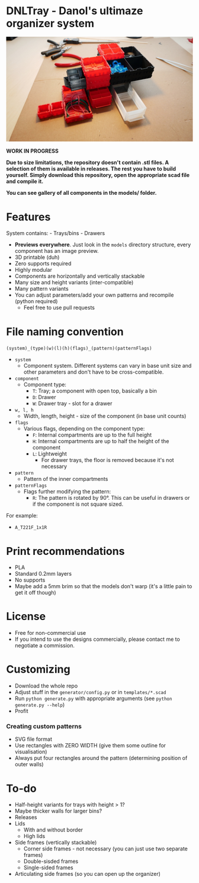 # DNLTray - Danol's ultimaze organizer system
![](etc/img1.jpg)

**WORK IN PROGRESS**

**Due to size limitations, the repository doesn't contain .stl files. A selection of them is available in releases. The rest you have to build yourself. Simply download this repository, open the appropriate scad file and compile it.**

**You can see gallery of all components in the models/ folder.**

# Features
System contains:
	- Trays/bins
	- Drawers

- **Previews everywhere**. Just look in the `models` directory structure, every component has an image preview. 
- 3D printable (duh)
- Zero supports required
- Highly modular
- Components are horizontally and vertically stackable
- Many size and height variants (inter-compatible)
- Many pattern variants
- You can adjust parameters/add your own patterns and recompile (python required)
	- Feel free to use pull requests

# File naming convention
`(system)_(type)(w)(l)(h)(flags)_(pattern)(patternFlags)`

* `system`
  * Component system. Different systems can vary in base unit size and other parameters and don't have to be cross-compatible.
* `component`
  * Component type:
    * `T`: Tray; a component with open top, basically a bin
    * `D`: Drawer
    * `W`: Drawer tray - slot for a drawer
* `w, l, h`
  * Width, length, height - size of the component (in base unit counts)
* `flags`
  * Various flags, depending on the component type:
    * `F`: Internal compartments are up to the full height
    * `H`: Internal compartments are up to half the height of the component
    * `L`: Lightweight
      * For drawer trays, the floor is removed because it's not necessary
* `pattern`
  * Pattern of the inner compartments
* `patternFlags`
  * Flags further modifying the pattern:
    * `R`: The pattern is rotated by 90°. This can be useful in drawers or if the component is not square sized.

For example:
* `A_T221F_1x1R`

# Print recommendations
* PLA
* Standard 0.2mm layers
* No supports
* Maybe add a 5mm brim so that the models don't warp (it's a little pain to get it off though)

# License
- Free for non-commercial use
- If you intend to use the designs commercially, please contact me to negotiate a commission.
  
# Customizing
- Download the whole repo
- Adjust stuff in the `generator/config.py` or in `templates/*.scad`
- Run `python generate.py` with appropriate arguments (see `python generate.py --help`)
- Profit

### Creating custom patterns
- SVG file format
- Use rectangles with ZERO WIDTH (give them some outline for visualisation)
- Always put four rectangles around the pattern (determining position of outer walls)

# To-do
- Half-height variants for trays with height > 1?
- Maybe thicker walls for larger bins?
- Releases
- Lids
  * With and without border
  * High lids
- Side frames (vertically stackable)
  - Corner side frames - not necessary (you can just use two separate frames)
  - Double-sisded frames
  - Single-sided frames
- Articulating side frames (so you can open up the organizer)